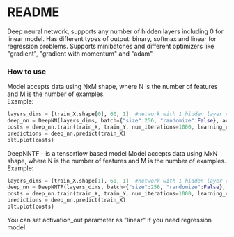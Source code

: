 # README #

Deep neural network, supports any number of hidden layers including 0 for linear model.
Has different types of output: binary, softmax and linear for regression problems.
Supports minibatches and different optimizers like "gradient", "gradient with momentum" and "adam"

### How to use ###
Model accepts data using NxM shape, where N is the number of features and M is the number of examples.  
Example:  
 
```python
layers_dims = [train_X.shape[0], 60, 1]  #network with 1 hidden layer containing 60 items. For linear model dims would be [train_X.shape[0], 1]  
deep_nn = DeepNN(layers_dims, batch={"size":256, "randomize":False}, activation_hidden="relu", activation_out="sigmoid", lambd=0.001, optimizer="adam")  
costs = deep_nn.train(train_X, train_Y, num_iterations=1000, learning_rate=0.007, print_cost={"print":True, "period":100})  
predictions = deep_nn.predict(train_X)  
plt.plot(costs)
```  


DeepNNTF - is a tensorflow based model
Model accepts data using MxN shape, where N is the number of features and M is the number of examples.
Example:

```python
layers_dims = [train_X.shape[1], 60, 1]  #network with 1 hidden layer containing 60 items. For linear model dims would be [train_X.shape[1], 1]  
deep_nn = DeepNNTF(layers_dims, batch={"size":256, "randomize":False}, activation_hidden="relu", activation_out="softmax", lambd=0.001, optimizer="adam")  
costs = deep_nn.train(train_X, train_Y, num_iterations=1000, learning_rate=0.007, print_cost={"print":True, "period":100})  
predictions = deep_nn.predict(train_X)  
plt.plot(costs)
```

You can set activation_out parameter as "linear" if you need regression model.

